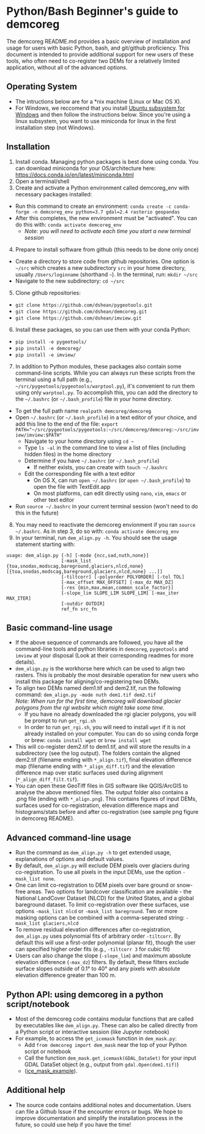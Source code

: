 # Python/Bash Beginner's guide to demcoreg

The demcoreg README.md provides a basic overview of installation and usage for users with basic Python, bash, and git/github proficiency.  This document is intended to provide additional support for new users of these tools, who often need to co-register two DEMs for a relatively limited application, without all of the advanced options.  

## Operating System
- The intructions below are for a \*nix machine (Linux or Mac OS X).
- For Windows, we reccomend that you install [Ubuntu subsystem for Windows](https://docs.microsoft.com/en-us/windows/wsl/install-win10) and then follow the instructions below. Since you're using a linux subsystem, you want to use miniconda for linux in the first installation step (not Windows). 

## Installation
1. Install conda. Managing python packages is best done using conda. You can download miniconda for your OS/architecture here: https://docs.conda.io/en/latest/miniconda.html
2. Open a terminal/shell
3. Create and activate a Python environment called demcoreg_env with necessary packages installed:
  - Run this command to create an environment: `conda create -c conda-forge -n demcoreg_env python=3.7 gdal=2.4 rasterio geopandas` 
  - After this completes, the new environment must be "activated". You can do this with: `conda activate demcoreg_env`
    - *Note: you will need to activate each time you start a new terminal session*
4. Prepare to install software from github (this needs to be done only once)
  - Create a directory to store code from github repositories. One option is `~/src` which creates a new subdirectory `src` in your home directory, usually `/Users/loginname` (shorthand `~`). In the terminal, run: `mkdir ~/src`
  - Navigate to the new subdirectory: `cd ~/src`
5. Clone github repositories:
  - `git clone https://github.com/dshean/pygeotools.git`
  - `git clone https://github.com/dshean/demcoreg.git`
  - `git clone https://github.com/dshean/imview.git`
6. Install these packages, so you can use them with your conda Python:
  - `pip install -e pygeotools/`
  - `pip install -e demcoreg/`
  - `pip install -e imview/`
7. In addition to Python modules, these packages also contain some command-line scripts.  While you can always run these scripts from the terminal using a full path (e.g., `~/src/pygeotools/pygeotools/warptool.py`), it's convenient to run them using only `warptool.py`. To accomplish this, you can add the directory to the `~/.bashrc` (or `~/.bash_profile`) file in your home directory.
  - To get the full path name `realpath demcoreg/demcoreg`
  - Open `~/.bashrc` (or `~/.bash_profile`) in a text editor of your choice, and add this line to the end of the file: `export PATH="~/src/pygeotools/pygeotools:~/src/demcoreg/demcoreg:~/src/imview/imview:$PATH"`
    - Navigate to your home directory using `cd ~`
    - Type `ls -al` in the command line to view a list of files (including hidden files) in the home directory 
    - Determine if you have `~/.bashrc` (or `~/.bash_profile`) 
      - If neither exists, you can create with `touch ~/.bashrc`
    - Edit the corresponding file with a text editor
      - On OS X, can run `open ~/.bashrc` (or `open ~/.bash_profile`) to open the file with TextEdit.app
      - On most platforms, can edit directly using `nano`, `vim`, `emacs` or other text editor
  - Run `source ~/.bashrc` in your current terminal session (won't need to do this in the future)
8. You may need to reactivate the demcoreg envionment if you ran `source ~/.bashrc`. As in step 3, do so with: `conda activate demcoreg_env`
9. In your terminal, run `dem_align.py -h`.  You should see the usage statement starting with:
```
usage: dem_align.py [-h] [-mode {ncc,sad,nuth,none}]
                    [-mask_list {toa,snodas,modscag,bareground,glaciers,nlcd,none} [{toa,snodas,modscag,bareground,glaciers,nlcd,none} ...]]
                    [-tiltcorr] [-polyorder POLYORDER] [-tol TOL]
                    [-max_offset MAX_OFFSET] [-max_dz MAX_DZ]
                    [-res {min,max,mean,common_scale_factor}]
                    [-slope_lim SLOPE_LIM SLOPE_LIM] [-max_iter MAX_ITER]
                    [-outdir OUTDIR]
                    ref_fn src_fn
```

## Basic command-line usage
- If the above sequence of commands are followed, you have all the command-line tools and python libraries in `demcoreg`, `pygeotools` and `imview` at your disposal (Look at their corresponding readmes for more details).
- `dem_align.py` is the workhorse here which can be used to align two rasters. This is probably the most desirable operation for new users who install this package for aligning/co-registering two DEMs. 
- To align two DEMs named dem1.tif and dem2.tif, run the following command: `dem_align.py -mode nuth dem1.tif dem2.tif`  
*Note: When run for the first time, demcoreg will download glacier polygons from the rgi website which might take some time.*
  - If you have no already downloaded the rgi glacier polygons, you will be prompt to run `get_rgi.sh`
  - In order to run `get_rgi.sh`, you will need to install `wget` if it is not already installed on your computer. You can do so using conda forge or brew: `conda install wget` or `brew install wget`
- This will co-register dem2.tif to dem1.tif, and will store the results in a subdirectory (see the log output). The folders contain the aligned dem2.tif (filename ending with `*_align.tif`), final elevation difference map (filename ending with `*_align_diff.tif`) and the elevation difference map over static surfaces used during alignment (`*_align_diff_filt.tif`). 
- You can open these GeoTiff files in GIS software like QGIS/ArcGIS to analyse the above mentioned files. The output folder also contains a .png file (ending with `*_align.png`). This contains figures of input DEMs, surfaces used for co-registration, elevation difference maps and histograms/stats before and after co-registration (see sample png figure in demcoreg README). 

## Advanced command-line usage
- Run the command as `dem_align.py -h` to get extended usage, explanations of options and default values. 
- By default, `dem_align.py` will exclude DEM pixels over glaciers during co-registration. To use all pixels in the input DEMs, use the option `-mask_list none`. 
- One can limit co-registration to DEM pixels over bare ground or snow-free areas.  Two options for landcover classification are available - the National LandCover Dataset (NLCD) for the United States, and a global bareground dataset. To limit co-registration over these surfaces, use options `-mask_list nlcd` or `-mask_list bareground`. Two or more masking options can be combined with a comma-seperated string: `-mask_list glaciers,nlcd`
- To remove residual elevation differences after co-registration, `dem_align.py` uses polynomial fits of arbitrary order `-tiltcorr`. By default this will use a first-order polynomial (planar fit), though the user can specified higher order fits (e.g., `-tiltcorr 3` for cubic fit)
- Users can also change the slope (`-slope_lim`) and maximum absolute elevation difference (`-max_dz`) filters.  By default, these filters exclude surface slopes outside of 0.1° to 40° and any pixels with absolute elevation difference greater than 100 m. 

## Python API: using demcoreg in a python script/notebook
- Most of the demcoreg code contains modular functions that are called by executables like `dem_align.py`. These can also be called directly from a Python script or interactive session (like Jupyter notebook)
- For example, to access the `get_icemask` function in `dem_mask.py`:
  - Add `from demcoreg import dem_mask` near the top of your Python script or notebook
  - Call the function `dem_mask.get_icemask(GDAL_DataSet)` for your input GDAL DataSet object (e.g., output from `gdal.Open(dem1.tif)`)
  - ([ice_mask_example](https://github.com/dshean/hma_mb_paper/blob/master/notebooks/nogzumpa_dh_dt_error_correlation.ipynb)). 

## Additional help
- The source code contains additional notes and documentation.  Users can file a Github Issue if the encounter errors or bugs.  We hope to improve documentation and simplify the installation process in the future, so could use help if you have the time!
